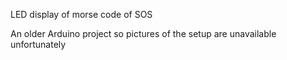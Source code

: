 LED display of morse code of SOS 

An older Arduino project so pictures of the setup are unavailable unfortunately
